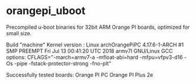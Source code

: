 # orangepi_uboot

Precompiled u-boot binaries for 32bit ARM Orange PI boards, optimized for small size.

Build "machine"
Kernel version : Linux archOrangePiPC 4.17.6-1-ARCH #1 SMP PREEMPT Fri Jul 13 00:41:20 UTC 2018 armv7l GNU/Linux
GCC options: CFLAGS="-march=armv7-a -mfloat-abi=hard -mfpu=vfpv3-d16 -Os -pipe -fstack-protector-strong -fno-plt"

Successfully tested boards:
Orange PI PC
Orange PI Plus 2e